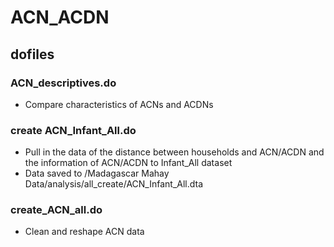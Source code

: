 # ACN_ACDN

## dofiles

### ACN_descriptives.do
- Compare characteristics of ACNs and ACDNs

### create ACN_Infant_All.do

- Pull in the data of the distance between households and ACN/ACDN and the information of ACN/ACDN to Infant_All dataset
- Data saved to /Madagascar Mahay Data/analysis/all_create/ACN_Infant_All.dta


### create_ACN_all.do

- Clean and reshape ACN data
